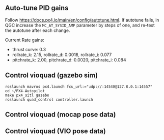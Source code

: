 ## Auto-tune PID gains
Follow https://docs.px4.io/main/en/config/autotune.html. If autotune fails, in QGC increase the ```MC_AT_SYSID_AMP``` parameter by steps of one, and re-test the autotune after each change.

Current Rate gains:
- thrust curve: 0.3
- rollrate_k: 2.15, rollrate_d: 0.0018, rollrate_i: 0.077
- pitchrate_k: 2.00, pitchrate_d: 0.0020, pitchrate_i: 0.084

## Control vioquad (gazebo sim)
```
roslaunch mavros px4.launch fcu_url:="udp://:14540@127.0.0.1:14557"
cd ~/PX4-Autopilot
make px4_sitl gazebo
roslaunch quad_control controller.launch
```

## Control vioquad (mocap pose data)


## Control vioquad (VIO pose data)
